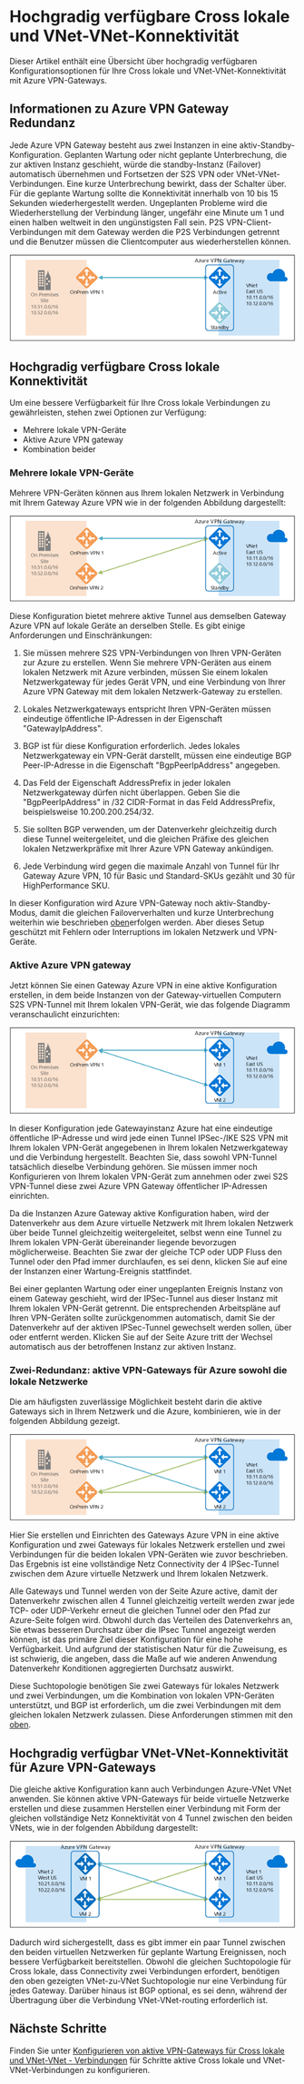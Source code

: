 <properties
   pageTitle="Übersicht über hochgradig verfügbare Konfigurationen mit Azure VPN-Gateways | Microsoft Azure"
   description="Dieser Artikel enthält eine Übersicht über hoch verfügbaren Konfigurationsoptionen Azure VPN-Gateways verwenden."
   services="vpn-gateway"
   documentationCenter="na"
   authors="yushwang"
   manager="rossort"
   editor=""
   tags=""/>

<tags
   ms.service="vpn-gateway"
   ms.devlang="na"
   ms.topic="article"
   ms.tgt_pltfrm="na"
   ms.workload="infrastructure-services"
   ms.date="09/24/2016"
   ms.author="yushwang"/>

# <a name="highly-available-cross-premises-and-vnet-to-vnet-connectivity"></a>Hochgradig verfügbare Cross lokale und VNet-VNet-Konnektivität

Dieser Artikel enthält eine Übersicht über hochgradig verfügbaren Konfigurationsoptionen für Ihre Cross lokale und VNet-VNet-Konnektivität mit Azure VPN-Gateways.

## <a name="a-name--activestandbyaabout-azure-vpn-gateway-redundancy"></a><a name = "activestandby"></a>Informationen zu Azure VPN Gateway Redundanz

Jede Azure VPN Gateway besteht aus zwei Instanzen in eine aktiv-Standby-Konfiguration. Geplanten Wartung oder nicht geplante Unterbrechung, die zur aktiven Instanz geschieht, würde die standby-Instanz (Failover) automatisch übernehmen und Fortsetzen der S2S VPN oder VNet-VNet-Verbindungen. Eine kurze Unterbrechung bewirkt, dass der Schalter über. Für die geplante Wartung sollte die Konnektivität innerhalb von 10 bis 15 Sekunden wiederhergestellt werden. Ungeplanten Probleme wird die Wiederherstellung der Verbindung länger, ungefähr eine Minute um 1 und einen halben weltweit in den ungünstigsten Fall sein. P2S VPN-Client-Verbindungen mit dem Gateway werden die P2S Verbindungen getrennt und die Benutzer müssen die Clientcomputer aus wiederherstellen können.

![Aktiv-Standby](./media/vpn-gateway-highlyavailable/active-standby.png)

## <a name="highly-available-cross-premises-connectivity"></a>Hochgradig verfügbare Cross lokale Konnektivität

Um eine bessere Verfügbarkeit für Ihre Cross lokale Verbindungen zu gewährleisten, stehen zwei Optionen zur Verfügung:

- Mehrere lokale VPN-Geräte
- Aktive Azure VPN gateway
- Kombination beider

### <a name="a-name--activeactiveonpremamultiple-on-premises-vpn-devices"></a><a name = "activeactiveonprem"></a>Mehrere lokale VPN-Geräte

Mehrere VPN-Geräten können aus Ihrem lokalen Netzwerk in Verbindung mit Ihrem Gateway Azure VPN wie in der folgenden Abbildung dargestellt:

![Mehrere lokale VPN](./media/vpn-gateway-highlyavailable/multiple-onprem-vpns.png)

Diese Konfiguration bietet mehrere aktive Tunnel aus demselben Gateway Azure VPN auf lokale Geräte an derselben Stelle. Es gibt einige Anforderungen und Einschränkungen:

1. Sie müssen mehrere S2S VPN-Verbindungen von Ihren VPN-Geräten zur Azure zu erstellen. Wenn Sie mehrere VPN-Geräten aus einem lokalen Netzwerk mit Azure verbinden, müssen Sie einem lokalen Netzwerkgateway für jedes Gerät VPN, und eine Verbindung von Ihrer Azure VPN Gateway mit dem lokalen Netzwerk-Gateway zu erstellen.

2. Lokales Netzwerkgateways entspricht Ihren VPN-Geräten müssen eindeutige öffentliche IP-Adressen in der Eigenschaft "GatewayIpAddress".

3. BGP ist für diese Konfiguration erforderlich. Jedes lokales Netzwerkgateway ein VPN-Gerät darstellt, müssen eine eindeutige BGP Peer-IP-Adresse in die Eigenschaft "BgpPeerIpAddress" angegeben.

4. Das Feld der Eigenschaft AddressPrefix in jeder lokalen Netzwerkgateway dürfen nicht überlappen. Geben Sie die "BgpPeerIpAddress" in /32 CIDR-Format in das Feld AddressPrefix, beispielsweise 10.200.200.254/32.

5. Sie sollten BGP verwenden, um der Datenverkehr gleichzeitig durch diese Tunnel weitergeleitet, und die gleichen Präfixe des gleichen lokalen Netzwerkpräfixe mit Ihrer Azure VPN Gateway ankündigen.

6. Jede Verbindung wird gegen die maximale Anzahl von Tunnel für Ihr Gateway Azure VPN, 10 für Basic und Standard-SKUs gezählt und 30 für HighPerformance SKU. 

In dieser Konfiguration wird Azure VPN-Gateway noch aktiv-Standby-Modus, damit die gleichen Failoververhalten und kurze Unterbrechung weiterhin wie beschrieben [oben](#activestandby)erfolgen werden. Aber dieses Setup geschützt mit Fehlern oder Interruptions im lokalen Netzwerk und VPN-Geräte.
 
### <a name="active-active-azure-vpn-gateway"></a>Aktive Azure VPN gateway

Jetzt können Sie einen Gateway Azure VPN in eine aktive Konfiguration erstellen, in dem beide Instanzen von der Gateway-virtuellen Computern S2S VPN-Tunnel mit Ihrem lokalen VPN-Gerät, wie das folgende Diagramm veranschaulicht einzurichten:

![Aktive](./media/vpn-gateway-highlyavailable/active-active.png)

In dieser Konfiguration jede Gatewayinstanz Azure hat eine eindeutige öffentliche IP-Adresse und wird jede einen Tunnel IPSec-/IKE S2S VPN mit Ihrem lokalen VPN-Gerät angegebenen in Ihrem lokalen Netzwerkgateway und die Verbindung hergestellt. Beachten Sie, dass sowohl VPN-Tunnel tatsächlich dieselbe Verbindung gehören. Sie müssen immer noch Konfigurieren von Ihrem lokalen VPN-Gerät zum annehmen oder zwei S2S VPN-Tunnel diese zwei Azure VPN Gateway öffentlicher IP-Adressen einrichten.

Da die Instanzen Azure Gateway aktive Konfiguration haben, wird der Datenverkehr aus dem Azure virtuelle Netzwerk mit Ihrem lokalen Netzwerk über beide Tunnel gleichzeitig weitergeleitet, selbst wenn eine Tunnel zu Ihrem lokalen VPN-Gerät übereinander liegende bevorzugen möglicherweise. Beachten Sie zwar der gleiche TCP oder UDP Fluss den Tunnel oder den Pfad immer durchlaufen, es sei denn, klicken Sie auf eine der Instanzen einer Wartung-Ereignis stattfindet.

Bei einer geplanten Wartung oder einer ungeplanten Ereignis Instanz von einem Gateway geschieht, wird der IPSec-Tunnel aus dieser Instanz mit Ihrem lokalen VPN-Gerät getrennt. Die entsprechenden Arbeitspläne auf Ihren VPN-Geräten sollte zurückgenommen automatisch, damit Sie der Datenverkehr auf der aktiven IPSec-Tunnel gewechselt werden sollen, über oder entfernt werden. Klicken Sie auf der Seite Azure tritt der Wechsel automatisch aus der betroffenen Instanz zur aktiven Instanz.

### <a name="dual-redundancy-active-active-vpn-gateways-for-both-azure-and-on-premises-networks"></a>Zwei-Redundanz: aktive VPN-Gateways für Azure sowohl die lokale Netzwerke

Die am häufigsten zuverlässige Möglichkeit besteht darin die aktive Gateways sich in Ihrem Netzwerk und die Azure, kombinieren, wie in der folgenden Abbildung gezeigt.

![Zwei Redundanz](./media/vpn-gateway-highlyavailable/dual-redundancy.png)

Hier Sie erstellen und Einrichten des Gateways Azure VPN in eine aktive Konfiguration und zwei Gateways für lokales Netzwerk erstellen und zwei Verbindungen für die beiden lokalen VPN-Geräten wie zuvor beschrieben. Das Ergebnis ist eine vollständige Netz Connectivity der 4 IPSec-Tunnel zwischen dem Azure virtuelle Netzwerk und Ihrem lokalen Netzwerk.

Alle Gateways und Tunnel werden von der Seite Azure active, damit der Datenverkehr zwischen allen 4 Tunnel gleichzeitig verteilt werden zwar jede TCP- oder UDP-Verkehr erneut die gleichen Tunnel oder den Pfad zur Azure-Seite folgen wird. Obwohl durch das Verteilen des Datenverkehrs an, Sie etwas besseren Durchsatz über die IPsec Tunnel angezeigt werden können, ist das primäre Ziel dieser Konfiguration für eine hohe Verfügbarkeit. Und aufgrund der statistischen Natur für die Zuweisung, es ist schwierig, die angeben, dass die Maße auf wie anderen Anwendung Datenverkehr Konditionen aggregierten Durchsatz auswirkt.

Diese Suchtopologie benötigen Sie zwei Gateways für lokales Netzwerk und zwei Verbindungen, um die Kombination von lokalen VPN-Geräten unterstützt, und BGP ist erforderlich, um die zwei Verbindungen mit dem gleichen lokalen Netzwerk zulassen. Diese Anforderungen stimmen mit den [oben](#activeactiveonprem). 

## <a name="highly-available-vnet-to-vnet-connectivity-through-azure-vpn-gateways"></a>Hochgradig verfügbar VNet-VNet-Konnektivität für Azure VPN-Gateways

Die gleiche aktive Konfiguration kann auch Verbindungen Azure-VNet VNet anwenden. Sie können aktive VPN-Gateways für beide virtuelle Netzwerke erstellen und diese zusammen Herstellen einer Verbindung mit Form der gleichen vollständige Netz Konnektivität von 4 Tunnel zwischen den beiden VNets, wie in der folgenden Abbildung dargestellt:

![VNet-zu-VNet](./media/vpn-gateway-highlyavailable/vnet-to-vnet.png)

Dadurch wird sichergestellt, dass es gibt immer ein paar Tunnel zwischen den beiden virtuellen Netzwerken für geplante Wartung Ereignissen, noch bessere Verfügbarkeit bereitstellen. Obwohl die gleichen Suchtopologie für Cross lokale, dass Connectivity zwei Verbindungen erfordert, benötigen den oben gezeigten VNet-zu-VNet Suchtopologie nur eine Verbindung für jedes Gateway. Darüber hinaus ist BGP optional, es sei denn, während der Übertragung über die Verbindung VNet-VNet-routing erforderlich ist.


## <a name="next-steps"></a>Nächste Schritte

Finden Sie unter [Konfigurieren von aktive VPN-Gateways für Cross lokale und VNet-VNet - Verbindungen](vpn-gateway-activeactive-rm-powershell.md) für Schritte aktive Cross lokale und VNet-VNet-Verbindungen zu konfigurieren.

